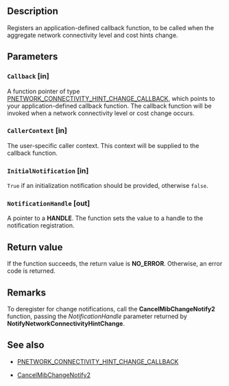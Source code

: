 ## Description

Registers an application-defined callback function, to be called when the aggregate network connectivity level and cost hints change.

## Parameters

### `Callback` [in]

A function pointer of type [PNETWORK_CONNECTIVITY_HINT_CHANGE_CALLBACK](https://learn.microsoft.com/windows/win32/api/netioapi/nc-netioapi-pnetwork_connectivity_hint_change_callback), which points to your application-defined callback function. The callback function will be invoked when a network connectivity level or cost change occurs.

### `CallerContext` [in]

The user-specific caller context. This context will be supplied to the callback function.

### `InitialNotification` [in]

`True` if an initialization notification should be provided, otherwise `false`.

### `NotificationHandle` [out]

A pointer to a **HANDLE**. The function sets the value to a handle to the notification registration.

## Return value

If the function succeeds, the return value is **NO_ERROR**. Otherwise, an error code is returned.

## Remarks

To deregister for change notifications, call the **CancelMibChangeNotify2** function, passing the *NotificationHandle* parameter returned by **NotifyNetworkConnectivityHintChange**.

## See also

* [PNETWORK_CONNECTIVITY_HINT_CHANGE_CALLBACK](https://learn.microsoft.com/windows/win32/api/netioapi/nc-netioapi-pnetwork_connectivity_hint_change_callback)

* [CancelMibChangeNotify2](https://learn.microsoft.com/windows/win32/api/netioapi/nf-netioapi-cancelmibchangenotify2)